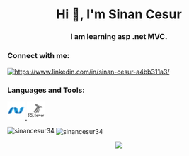 <h1 align="center">Hi 👋, I'm Sinan Cesur</h1>
<h3 align="center">I am learning asp .net MVC.</h3>

<h3 align="left">Connect with me:</h3>
<p align="left">
<a href="https://www.linkedin.com/in/sinan-cesur-a4bb311a3/" target="blank"><img align="center" src="https://raw.githubusercontent.com/rahuldkjain/github-profile-readme-generator/master/src/images/icons/Social/linked-in-alt.svg" alt="https://www.linkedin.com/in/sinan-cesur-a4bb311a3/" height="30" width="40" /></a>
</p>

<h3 align="left">Languages and Tools:</h3>
<p align="left">   <a href="https://dotnet.microsoft.com/apps/aspnet" target="_blank" rel="noreferrer">
                <img src="https://github.com/devicons/devicon/blob/master/icons/dot-net/dot-net-original.svg" alt="ASP.NET" width="40" height="40" />
            </a>
            <a href="https://www.microsoft.com/en-us/sql-server" target="_blank" rel="noreferrer">
                <img src="https://github.com/devicons/devicon/blob/master/icons/microsoftsqlserver/microsoftsqlserver-plain-wordmark.svg" alt="MS SQL" width="40" height="40" />
            </a></p>

<p><img align="left" src="https://github-readme-stats.vercel.app/api/top-langs?username=sinancesur34&show_icons=true&theme=radical&locale=en&layout=compact" alt="sinancesur34" /></p>

<p>&nbsp;<img align="center" src="https://github-readme-stats.vercel.app/api?username=sinancesur34&show_icons=true&theme=radical&locale=en" alt="sinancesur34" /></p>

<p align="center">
  <a href="https://github.com/sinancesur34">
    <img src="https://komarev.com/ghpvc/?username=sinancesur34&color=blue&style=flat)" />
  </a>
</p>

